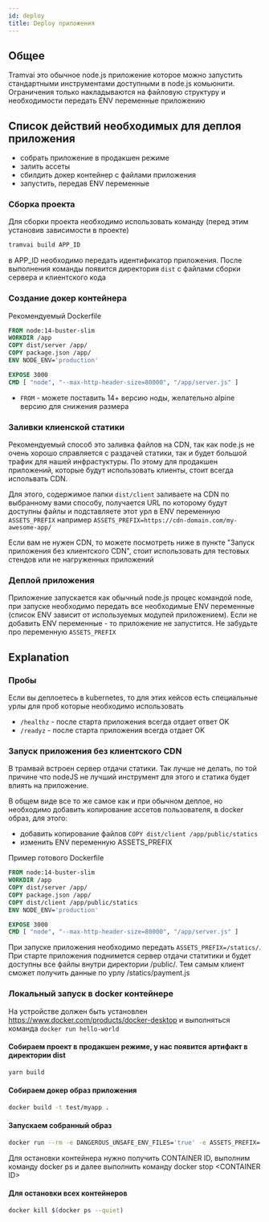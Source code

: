 ```yaml
---
id: deploy
title: Deploy приложения
---
```


## Общее

Tramvai это обычное node.js приложение которое можно запустить стандартными инструментами доступными в node.js комьюнити. Ограничения только накладываются на файловую структуру и необходимости передать ENV переменные приложению

## Список действий необходимых для деплоя приложения

- собрать приложение в продакшен режиме
- залить ассеты
- сбилдить докер контейнер с файлами приложения
- запустить, передав ENV переменные

### Сборка проекта

Для сборки проекта необходимо использовать команду (перед этим установив зависимости в проекте)

```bash
tramvai build APP_ID
```

в APP_ID необходимо передать идентификатор приложения. После выполнения команды появится директория `dist` с файлами сборки сервера и клиентского кода

### Создание докер контейнера

Рекомендуемый Dockerfile

```dockerfile
FROM node:14-buster-slim
WORKDIR /app
COPY dist/server /app/
COPY package.json /app/
ENV NODE_ENV='production'

EXPOSE 3000
CMD [ "node", "--max-http-header-size=80000", "/app/server.js" ]
```

- `FROM` - можете поставить 14+ версию ноды, желательно alpine версию для снижения размера

### Заливки клиенской статики

Рекомендуемый способ это заливка файлов на CDN, так как node.js не очень хорошо справляется с раздачей статики, так и будет большой трафик для нашей инфрастуктуры. По этому для продакшен приложений, которые будут использовать клиенты, стоит всегда испольвать CDN. 

Для этого, содержимое папки `dist/client` заливаете на CDN по выбранному вами способу, получается URL по которому будут доступны файлы и подставляете этот урл в ENV переменную `ASSETS_PREFIX` например `ASSETS_PREFIX=https://cdn-domain.com/my-awesome-app/`

Если вам не нужен CDN, то можете посмотреть ниже в пункте "Запуск приложения без клиентского CDN", стоит использовать для тестовых стендов или не нагруженных приложений

### Деплой приложения

Приложение запускается как обычный node.js процес командой node, при запуске необходимо передать все необходимые ENV переменные (список ENV зависит от используемых модулей приложением). Если не добавить ENV переменные - то приложение не запустится. Не забудьте про переменную `ASSETS_PREFIX`

## Explanation

### Пробы

Если вы деплоетесь в kubernetes, то для этих кейсов есть специальные урлы для проб которые необходимо использовать

- `/healthz` - после старта приложения всегда отдает ответ OK
- `/readyz` - после старта приложения всегда отдает OK

### Запуск приложения без клиентского CDN

В трамвай встроен сервер отдачи статики. Так лучше не делать, по той причине что nodeJS не лучший инструмент для этого и статика будет влиять на приложение.

В общем виде все то же самое как и при обычном деплое, но необходимо добавить копирование ассетов пользователя, в docker образ, для этого:
* добавить копирование файлов `COPY dist/client /app/public/statics`
* изменить ENV переменную ASSETS_PREFIX

Пример готового Dockerfile
```dockerfile
FROM node:14-buster-slim
WORKDIR /app
COPY dist/server /app/
COPY package.json /app/
COPY dist/client /app/public/statics
ENV NODE_ENV='production'

EXPOSE 3000
CMD [ "node", "--max-http-header-size=80000", "/app/server.js" ]
```

При запуске приложения необходимо передать `ASSETS_PREFIX=/statics/`. При старте приложения поднимется сервер отдачи статитики и будет доступны все файлы внутри директории /public/. Тем самым клиент сможет получить данные по урлу /statics/payment.js

### Локальный запуск в docker контейнере

На устройстве должен быть установлен https://www.docker.com/products/docker-desktop и выполняться команда `docker run hello-world`

#### Собираем проект в продакшен режиме, у нас появится артифакт в директории dist

```bash
yarn build
```

#### Собираем докер образ приложения

```bash
docker build -t test/myapp .
```

#### Запускаем собранный образ

```bash
docker run --rm -e DANGEROUS_UNSAFE_ENV_FILES='true' -e ASSETS_PREFIX='http://localhost:4000/static/' -v ${PWD}/env.development.js:/app/env.development.js -v ${PWD}/dist/client:/app/static  -e DEV_STATIC=true -p 3000:3000 -p 4000:4000 -d test/myapp
```

Для остановки контейнера нужно получить CONTAINER ID, выполним команду docker ps и далее выполнить команду docker stop <CONTAINER ID\>

#### Для остановки всех контейнеров

```bash
docker kill $(docker ps --quiet)
```
